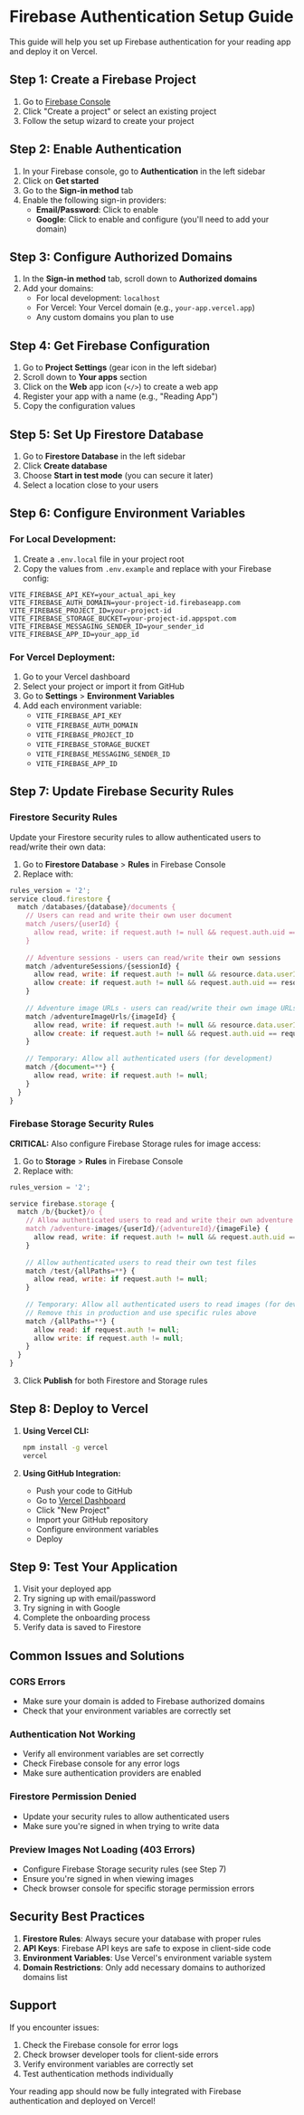 # Firebase Authentication Setup Guide

This guide will help you set up Firebase authentication for your reading app and deploy it on Vercel.

## Step 1: Create a Firebase Project

1. Go to [Firebase Console](https://console.firebase.google.com/)
2. Click "Create a project" or select an existing project
3. Follow the setup wizard to create your project

## Step 2: Enable Authentication

1. In your Firebase console, go to **Authentication** in the left sidebar
2. Click on **Get started**
3. Go to the **Sign-in method** tab
4. Enable the following sign-in providers:
   - **Email/Password**: Click to enable
   - **Google**: Click to enable and configure (you'll need to add your domain)

## Step 3: Configure Authorized Domains

1. In the **Sign-in method** tab, scroll down to **Authorized domains**
2. Add your domains:
   - For local development: `localhost`
   - For Vercel: Your Vercel domain (e.g., `your-app.vercel.app`)
   - Any custom domains you plan to use

## Step 4: Get Firebase Configuration

1. Go to **Project Settings** (gear icon in the left sidebar)
2. Scroll down to **Your apps** section
3. Click on the **Web** app icon (`</>`) to create a web app
4. Register your app with a name (e.g., "Reading App")
5. Copy the configuration values

## Step 5: Set Up Firestore Database

1. Go to **Firestore Database** in the left sidebar
2. Click **Create database**
3. Choose **Start in test mode** (you can secure it later)
4. Select a location close to your users

## Step 6: Configure Environment Variables

### For Local Development:
1. Create a `.env.local` file in your project root
2. Copy the values from `.env.example` and replace with your Firebase config:

```env
VITE_FIREBASE_API_KEY=your_actual_api_key
VITE_FIREBASE_AUTH_DOMAIN=your-project-id.firebaseapp.com
VITE_FIREBASE_PROJECT_ID=your-project-id
VITE_FIREBASE_STORAGE_BUCKET=your-project-id.appspot.com
VITE_FIREBASE_MESSAGING_SENDER_ID=your_sender_id
VITE_FIREBASE_APP_ID=your_app_id
```

### For Vercel Deployment:
1. Go to your Vercel dashboard
2. Select your project or import it from GitHub
3. Go to **Settings** > **Environment Variables**
4. Add each environment variable:
   - `VITE_FIREBASE_API_KEY`
   - `VITE_FIREBASE_AUTH_DOMAIN`
   - `VITE_FIREBASE_PROJECT_ID`
   - `VITE_FIREBASE_STORAGE_BUCKET`
   - `VITE_FIREBASE_MESSAGING_SENDER_ID`
   - `VITE_FIREBASE_APP_ID`

## Step 7: Update Firebase Security Rules

### Firestore Security Rules

Update your Firestore security rules to allow authenticated users to read/write their own data:

1. Go to **Firestore Database** > **Rules** in Firebase Console
2. Replace with:

```javascript
rules_version = '2';
service cloud.firestore {
  match /databases/{database}/documents {
    // Users can read and write their own user document
    match /users/{userId} {
      allow read, write: if request.auth != null && request.auth.uid == userId;
    }
    
    // Adventure sessions - users can read/write their own sessions
    match /adventureSessions/{sessionId} {
      allow read, write: if request.auth != null && resource.data.userId == request.auth.uid;
      allow create: if request.auth != null && request.auth.uid == resource.data.userId;
    }
    
    // Adventure image URLs - users can read/write their own image URLs
    match /adventureImageUrls/{imageId} {
      allow read, write: if request.auth != null && resource.data.userId == request.auth.uid;
      allow create: if request.auth != null && request.auth.uid == request.resource.data.userId;
    }
    
    // Temporary: Allow all authenticated users (for development)
    match /{document=**} {
      allow read, write: if request.auth != null;
    }
  }
}
```

### Firebase Storage Security Rules

**CRITICAL:** Also configure Firebase Storage rules for image access:

1. Go to **Storage** > **Rules** in Firebase Console
2. Replace with:

```javascript
rules_version = '2';

service firebase.storage {
  match /b/{bucket}/o {
    // Allow authenticated users to read and write their own adventure images
    match /adventure-images/{userId}/{adventureId}/{imageFile} {
      allow read, write: if request.auth != null && request.auth.uid == userId;
    }
    
    // Allow authenticated users to read their own test files
    match /test/{allPaths=**} {
      allow read, write: if request.auth != null;
    }
    
    // Temporary: Allow all authenticated users to read images (for development)
    // Remove this in production and use specific rules above
    match /{allPaths=**} {
      allow read: if request.auth != null;
      allow write: if request.auth != null;
    }
  }
}
```

3. Click **Publish** for both Firestore and Storage rules

## Step 8: Deploy to Vercel

1. **Using Vercel CLI:**
   ```bash
   npm install -g vercel
   vercel
   ```

2. **Using GitHub Integration:**
   - Push your code to GitHub
   - Go to [Vercel Dashboard](https://vercel.com/)
   - Click "New Project"
   - Import your GitHub repository
   - Configure environment variables
   - Deploy

## Step 9: Test Your Application

1. Visit your deployed app
2. Try signing up with email/password
3. Try signing in with Google
4. Complete the onboarding process
5. Verify data is saved to Firestore

## Common Issues and Solutions

### CORS Errors
- Make sure your domain is added to Firebase authorized domains
- Check that your environment variables are correctly set

### Authentication Not Working
- Verify all environment variables are set correctly
- Check Firebase console for any error logs
- Make sure authentication providers are enabled

### Firestore Permission Denied
- Update your security rules to allow authenticated users
- Make sure you're signed in when trying to write data

### Preview Images Not Loading (403 Errors)
- Configure Firebase Storage security rules (see Step 7)
- Ensure you're signed in when viewing images
- Check browser console for specific storage permission errors

## Security Best Practices

1. **Firestore Rules**: Always secure your database with proper rules
2. **API Keys**: Firebase API keys are safe to expose in client-side code
3. **Environment Variables**: Use Vercel's environment variable system
4. **Domain Restrictions**: Only add necessary domains to authorized domains list

## Support

If you encounter issues:
1. Check the Firebase console for error logs
2. Check browser developer tools for client-side errors
3. Verify environment variables are correctly set
4. Test authentication methods individually

Your reading app should now be fully integrated with Firebase authentication and deployed on Vercel!
